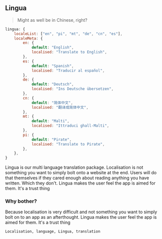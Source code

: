 ## Lingua

> Might as well be in Chinese, right?

```javascript
lingua: {
    localeList: ["en", "pi", "mt", "de", "cn", "es"],
    localeMeta: {
        en: {
            default: "English",
            localised: "Translate to English",
        },
        es: {
            default: "Spanish",
            localised: "Traducir al español",
        },
        de: {
            default: "Deutsch",
            localised: "Ins Deutsche übersetzen",
        },
        cn: {
            default: "简体中文",
            localised: "翻译成简体中文",
        },
        mt: {
            default: "Malti",
            localised: "Ittraduci ghall-Malti",
        },
        pi: {
            default: "Pirate",
            localised: "Translate to Pirate",
        },
    },
}
```


Lingua is our multi language translation package. Localisation is not something you want to simply bolt onto a website at the end. Users will do that themselves if they cared enough about reading anything you have written. Which they don't. Lingua makes the user feel the app is aimed for them. It's a trust thing

### Why bother?
Because localisation is very difficult and not something you want to simply bolt 
on to an app as an afterthought. Lingua makes the user feel the app is aimed for them. It's a trust thing

`Localisation, language, Lingua, translation`

